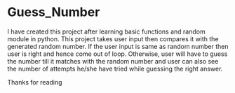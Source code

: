 # Guess_Number
I have created this project after learning basic functions and random module in python.
This project takes user input then compares it with the generated random number.
If the user input is same as random number then user is right and hence come out of loop.
Otherwise, user will have to guess the number till it matches with the random number and user can also see the number of attempts he/she have tried while guessing the right answer.

Thanks for reading
